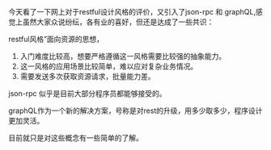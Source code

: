 今天看了一下网上对于restful设计风格的评价，又引入了json-rpc 和 graphQL,感觉上虽然大家众说纷纭，各有业的喜好，但还是达成了一些共识：

restful风格”面向资源的思想，

1. 入门难度比较高，想要严格遵循这一风格需要比较强的抽象能力。
2. 这一风格的应用场景比较简单，难以应对复杂业务情况。
3. 需要发送多次获取资源请求，批量能力差。

json-rpc 似乎是目前大部分程序员都能够接受的。

graphQL作为一个新的解决方案，号称是对rest的升级，用多少取多少，程序设计更加灵活。



目前就只是对这些概念有一些简单的了解。

